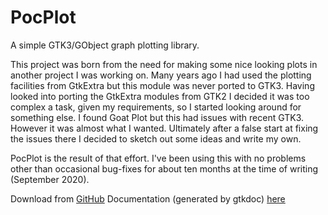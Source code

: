 

# PocPlot
  
A simple GTK3/GObject graph plotting library.

This project was born from the need for making some nice looking plots in
another project I was working on.  Many years ago I had used the plotting
facilities from GtkExtra but this module was never ported to GTK3.  Having
looked into porting the GtkExtra modules from GTK2 I decided it was too complex
a task, given my requirements, so I started looking around for something else.
I found Goat Plot but this had issues with recent GTK3. However it was almost
what I wanted. Ultimately after a false start at fixing the issues there I
decided to sketch out some ideas and write my own.

PocPlot is the result of that effort. I've been using this with no problems
other than occasional bug-fixes for about ten months at the time of writing
(September 2020).

Download from [GitHub](https://github.com/iarthair/pocplot)
Documentation (generated by gtkdoc) [here](pocplot/html/index.html)

